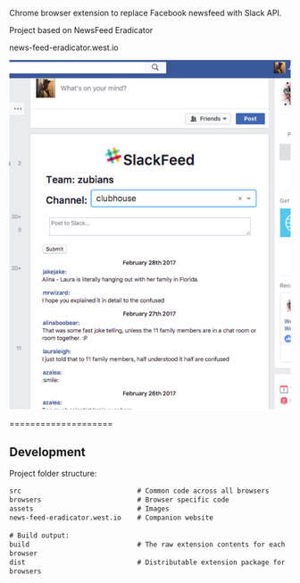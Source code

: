 

Chrome browser extension to replace Facebook newsfeed with Slack API.

Project based on NewsFeed Eradicator

news-feed-eradicator.west.io

![Screenshot](https://github.com/JakeIwen/news-feed-swapper/blob/master/assets/NFSwapper_1.png)

====================

Development
-----------
Project folder structure:

    src                             # Common code across all browsers
    browsers                        # Browser specific code
    assets                          # Images
    news-feed-eradicator.west.io    # Companion website

    # Build output:
    build                           # The raw extension contents for each browser
    dist                            # Distributable extension package for browsers
